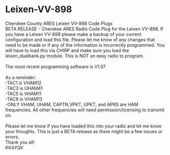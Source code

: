 # Leixen-VV-898
Cherokee County ARES Leixen VV-898 Code Plugs
<BR />
BETA RELEASE - Cherokee ARES Radio Code Plug for the Leixen VV-898. If you have a Leixen VV-898 please make a backup of your current configuration and load this file. Please let me know of any changes that need to be made or if any of the information is incorrectly programmed. You will have to load this via CHIRP and make sure you load the leixen_dualbank.py module. This is NOT an easy radio to program.
<BR /><BR />
The most recent programming software is V1.07
<BR /><BR />
As a reminder:
<BR />
-TAC1 is VHAM12
<BR />
-TAC3 is UHAM41
<BR />
-TAC5 is VHAM11
<BR />
-TAC8 is VHAM13
<BR />
-ONLY VHAM, UHAM, CAPTN,VPKT, UPKT, and APRS are HAM frequencies. All other frequencies will need permission/licensing to transmit on.
<BR /><BR />
Please let me know if you have loaded this into your radio and let me know your thoughts. This is just a BETA release as there might be a few issues or errors. 
<BR />
Thank you all!
<BR />
KK4YQV
